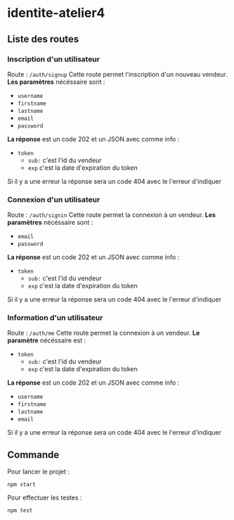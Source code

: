 # identite-atelier4

## Liste des routes

### Inscription d'un utilisateur
Route : ```/auth/signup```
Cette route permet l'inscription d'un nouveau vendeur.
**Les paramètres** nécéssaire sont :
- ```username```
- ```firstname```
- ```lastname```
- ```email```
- ```password```

**La réponse** est un code 202 et un JSON avec comme info :
- ```token```
	- ```sub:``` c'est l'id du vendeur
	- ```exp``` c'est la date d'expiration du token

Si il y a une erreur la réponse sera un code 404 avec le l'erreur d'indiquer

### Connexion d'un utilisateur
Route : ```/auth/signin```
Cette route permet la connexion à un vendeur.
**Les paramètres** nécéssaire sont :
- ```email```
- ```password```

**La réponse** est un code 202 et un JSON avec comme info :
- ```token```
	- ```sub:``` c'est l'id du vendeur
	- ```exp``` c'est la date d'expiration du token

Si il y a une erreur la réponse sera un code 404 avec le l'erreur d'indiquer

### Information d'un utilisateur
Route : ```/auth/me```
Cette route permet la connexion à un vendeur.
**Le paramètre** nécéssaire est :
- ```token```
	- ```sub:``` c'est l'id du vendeur
	- ```exp``` c'est la date d'expiration du token

**La réponse** est un code 202 et un JSON avec comme info :
- ```username```
- ```firstname```
- ```lastname```
- ```email```

Si il y a une erreur la réponse sera un code 404 avec le l'erreur d'indiquer

## Commande
Pour lancer le projet :
```
npm start
```

Pour effectuer les testes :
```
npm test
```
